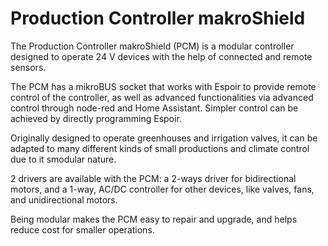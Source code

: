 # Production Controller makroShield
The Production Controller makroShield (PCM) is a modular controller designed to operate 24 V devices with the help of connected and remote sensors.

The PCM has a mikroBUS socket that works with Espoir to provide remote control of the controller, as well as advanced functionalities via advanced control through node-red and Home Assistant. Simpler control can be achieved by directly programming Espoir.

Originally designed to operate greenhouses and irrigation valves, it can be adapted to many different kinds of small productions and climate control due to it smodular nature.

2 drivers are available with the PCM: a 2-ways driver for bidirectional motors, and a 1-way, AC/DC controller for other devices, like valves, fans, and unidirectional motors.

Being modular makes the PCM easy to repair and upgrade, and helps reduce cost for smaller operations.
